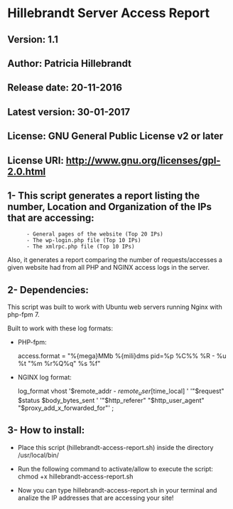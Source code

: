 
# Hillebrandt Server Access Report

##      Version: 1.1
##      Author: Patricia Hillebrandt
##      Release date: 20-11-2016
##      Latest version: 30-01-2017
##      License: GNU General Public License v2 or later
##      License URI: http://www.gnu.org/licenses/gpl-2.0.html

## 1- This script generates a report listing the number, Location and Organization of the IPs that are accessing:

          - General pages of the website (Top 20 IPs)
          - The wp-login.php file (Top 10 IPs)
          - The xmlrpc.php file (Top 10 IPs)

Also, it generates a report comparing the number of requests/accesses a given website had from all PHP and NGINX access logs in the server.


## 2- Dependencies:

This script was built to work with Ubuntu web servers running Nginx with php-fpm 7.

Built to work with these log formats:

- PHP-fpm:

   access.format = "%{mega}MMb %{mili}dms pid=%p %C%% %R - %u %t \"%m %r%Q%q\" %s %f"

- NGINX log format:

   log_format vhost '$remote_addr - $remote_user [$time_local] '
        '"$request" $status $body_bytes_sent '
        '"$http_referer" "$http_user_agent" "$proxy_add_x_forwarded_for"' ;

## 3- How to install:

- Place this script (hillebrandt-access-report.sh) inside the directory /usr/local/bin/

- Run the following command to activate/allow to execute the script: chmod +x hillebrandt-access-report.sh

- Now you can type hillebrandt-access-report.sh in your terminal and analize the IP addresses that are accessing your site!